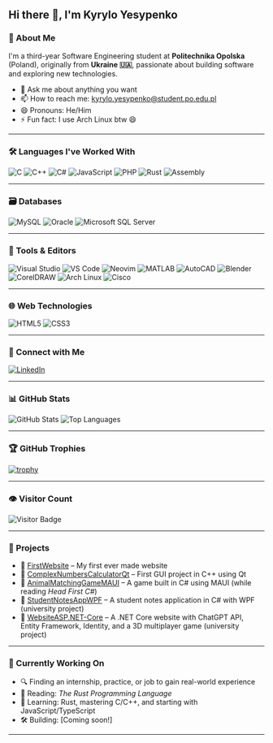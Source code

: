 ## Hi there 👋, I'm Kyrylo Yesypenko

### 🚀 About Me
I'm a third-year Software Engineering student at **Politechnika Opolska** (Poland), originally from **Ukraine 🇺🇦**, passionate about building software and exploring new technologies.

- 💬 Ask me about anything you want
- 📫 How to reach me: kyrylo.yesypenko@student.po.edu.pl
- 😄 Pronouns: He/Him
- ⚡ Fun fact: I use Arch Linux btw 😄

---

### 🛠️ Languages I've Worked With
![C](https://img.shields.io/badge/C-00599C?style=flat&logo=c&logoColor=white)
![C++](https://img.shields.io/badge/C++-00599C?style=flat&logo=c%2B%2B&logoColor=white)
![C#](https://img.shields.io/badge/C%23-239120?style=flat&logo=c-sharp&logoColor=white)
![JavaScript](https://img.shields.io/badge/JavaScript-F7DF1E?style=flat&logo=javascript&logoColor=black)
![PHP](https://img.shields.io/badge/PHP-777BB4?style=flat&logo=php&logoColor=white)
![Rust](https://img.shields.io/badge/Rust-000000?style=flat&logo=rust&logoColor=white)
![Assembly](https://img.shields.io/badge/Assembly-6E4C13?style=flat&logo=gnu-assembler&logoColor=white)

---

### 🗃️ Databases
![MySQL](https://img.shields.io/badge/MySQL-4479A1?style=flat&logo=mysql&logoColor=white)
![Oracle](https://img.shields.io/badge/Oracle-F80000?style=flat&logo=oracle&logoColor=white)
![Microsoft SQL Server](https://img.shields.io/badge/MS_SQL_Server-CC2927?style=flat&logo=microsoft-sql-server&logoColor=white)

---

### 🧰 Tools & Editors
![Visual Studio](https://img.shields.io/badge/Visual_Studio-5C2D91?style=flat&logo=visual-studio&logoColor=white)
![VS Code](https://img.shields.io/badge/VS_Code-007ACC?style=flat&logo=visual-studio-code&logoColor=white)
![Neovim](https://img.shields.io/badge/Neovim-57A143?style=flat&logo=neovim&logoColor=white)
![MATLAB](https://img.shields.io/badge/MATLAB-0076A8?style=flat&logo=mathworks&logoColor=white)
![AutoCAD](https://img.shields.io/badge/AutoCAD-E00000?style=flat&logo=autodesk&logoColor=white)
![Blender](https://img.shields.io/badge/Blender-F5792A?style=flat&logo=blender&logoColor=white)
![CorelDRAW](https://img.shields.io/badge/CorelDRAW-46B12C?style=flat&logo=coreldraw&logoColor=white)
![Arch Linux](https://img.shields.io/badge/Arch_Linux-1793D1?style=flat&logo=arch-linux&logoColor=white)
![Cisco](https://img.shields.io/badge/Cisco-1BA0D7?style=flat&logo=cisco&logoColor=white)

---

### 🌐 Web Technologies
![HTML5](https://img.shields.io/badge/HTML5-E34F26?style=flat&logo=html5&logoColor=white)
![CSS3](https://img.shields.io/badge/CSS3-1572B6?style=flat&logo=css3&logoColor=white)

---

### 🔗 Connect with Me
[![LinkedIn](https://img.shields.io/badge/LinkedIn-KyryloYesypenko-blue?style=flat&logo=linkedin)](https://linkedin.com/in/kiryes)

---

### 📊 GitHub Stats
![GitHub Stats](https://github-readme-stats.vercel.app/api?username=KirYes&show_icons=true&hide_border=true&theme=tokyonight)
![Top Languages](https://github-readme-stats.vercel.app/api/top-langs/?username=KirYes&layout=compact&hide_border=true&theme=tokyonight)

---

### 🏆 GitHub Trophies
[![trophy](https://github-profile-trophy.vercel.app/?username=KirYes&theme=tokyonight)](https://github.com/ryo-ma/github-profile-trophy)

---

### 👁️ Visitor Count
![Visitor Badge](https://komarev.com/ghpvc/?username=KirYes&style=flat-square)

---

### 📂 Projects
- 🔹 [FirstWebsite](https://github.com/KirYes/FirstWebsite) – My first ever made website
- 🔹 [ComplexNumbersCalculatorQt](https://github.com/KirYes/ComplexNumbersCalculatorQt) – First GUI project in C++ using Qt
- 🔹 [AnimalMatchingGameMAUI](https://github.com/KirYes/AnimalMatchingGameMAUI) – A game built in C# using MAUI (while reading *Head First C#*)
- 🔹 [StudentNotesAppWPF](https://github.com/KirYes/StudentNotesAppWPF) – A student notes application in C# with WPF (university project)
- 🔹 [WebsiteASP.NET-Core](https://github.com/KirYes/WebsiteASP.NET-Core) – A .NET Core website with ChatGPT API, Entity Framework, Identity, and a 3D multiplayer game (university project)

---

### 🔭 Currently Working On
- 🔍 Finding an internship, practice, or job to gain real-world experience
- 📖 Reading: *The Rust Programming Language*
- 🧠 Learning: Rust, mastering C/C++, and starting with JavaScript/TypeScript
- 🛠 Building: [Coming soon!]

---
